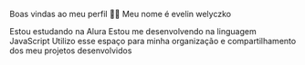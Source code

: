 Boas vindas ao meu perfil 💙💙
Meu nome é evelin welyczko

Estou estudando na Alura
Estou me desenvolvendo na linguagem JavaScript
Utilizo esse espaço para minha organização e compartilhamento dos meu projetos desenvolvidos
